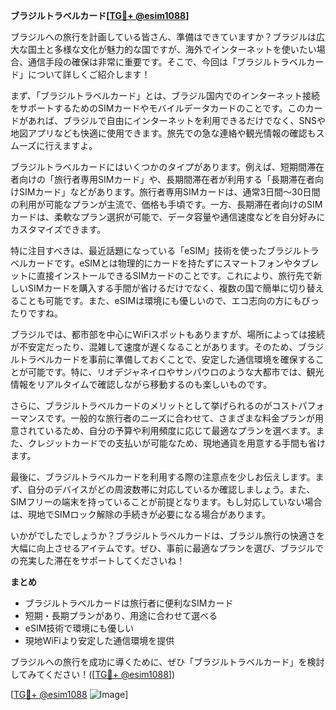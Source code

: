 **ブラジルトラベルカード[[TG💪+ @esim1088](https://t.me/s/esim1088)]**

ブラジルへの旅行を計画している皆さん、準備はできていますか？ブラジルは広大な国土と多様な文化が魅力的な国ですが、海外でインターネットを使いたい場合、通信手段の確保は非常に重要です。そこで、今回は「ブラジルトラベルカード」について詳しくご紹介します！

まず、「ブラジルトラベルカード」とは、ブラジル国内でのインターネット接続をサポートするためのSIMカードやモバイルデータカードのことです。このカードがあれば、ブラジルで自由にインターネットを利用できるだけでなく、SNSや地図アプリなども快適に使用できます。旅先での急な連絡や観光情報の確認もスムーズに行えますよ。

ブラジルトラベルカードにはいくつかのタイプがあります。例えば、短期間滞在者向けの「旅行者専用SIMカード」や、長期間滞在者が利用する「長期滞在者向けSIMカード」などがあります。旅行者専用SIMカードは、通常3日間～30日間の利用が可能なプランが主流で、価格も手頃です。一方、長期滞在者向けのSIMカードは、柔軟なプラン選択が可能で、データ容量や通信速度などを自分好みにカスタマイズできます。

特に注目すべきは、最近話題になっている「eSIM」技術を使ったブラジルトラベルカードです。eSIMとは物理的にカードを持たずにスマートフォンやタブレットに直接インストールできるSIMカードのことです。これにより、旅行先で新しいSIMカードを購入する手間が省けるだけでなく、複数の国で簡単に切り替えることも可能です。また、eSIMは環境にも優しいので、エコ志向の方にもぴったりですね。

ブラジルでは、都市部を中心にWiFiスポットもありますが、場所によっては接続が不安定だったり、混雑して速度が遅くなることがあります。そのため、ブラジルトラベルカードを事前に準備しておくことで、安定した通信環境を確保することが可能です。特に、リオデジャネイロやサンパウロのような大都市では、観光情報をリアルタイムで確認しながら移動するのも楽しいものです。

さらに、ブラジルトラベルカードのメリットとして挙げられるのがコストパフォーマンスです。一般的な旅行者のニーズに合わせて、さまざまな料金プランが用意されているため、自分の予算や利用頻度に応じて最適なプランを選べます。また、クレジットカードでの支払いが可能なため、現地通貨を用意する手間も省けます。

最後に、ブラジルトラベルカードを利用する際の注意点を少しお伝えします。まず、自分のデバイスがどの周波数帯に対応しているか確認しましょう。また、SIMフリーの端末を持っていることが前提となります。もし対応していない場合は、現地でSIMロック解除の手続きが必要になる場合があります。

いかがでしたでしょうか？ブラジルトラベルカードは、ブラジル旅行の快適さを大幅に向上させるアイテムです。ぜひ、事前に最適なプランを選び、ブラジルでの充実した滞在をサポートしてくださいね！

**まとめ**
- ブラジルトラベルカードは旅行者に便利なSIMカード
- 短期・長期プランがあり、用途に合わせて選べる
- eSIM技術で環境にも優しい
- 現地WiFiより安定した通信環境を提供

ブラジルへの旅行を成功に導くために、ぜひ「ブラジルトラベルカード」を検討してみてください！([[TG💪+ @esim1088](https://t.me/s/esim1088)])  

[[TG💪+ @esim1088](https://t.me/s/esim1088) ![Image](https://i.postimg.cc/Y0z9fWf4/image.png)]